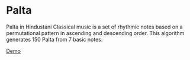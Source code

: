 # Palta
<p>Palta in Hindustani Classical music is a set of rhythmic notes based on a permutational pattern in ascending and descending order. This algorithm generates 150 Palta from 7 basic notes.</p>
<a href="http://divyeshpuk.github.io/palta/" target="_blank">Demo</a>
